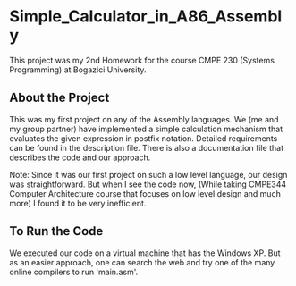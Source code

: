# Simple_Calculator_in_A86_Assembly
This project was my 2nd Homework for the course CMPE 230 (Systems Programming) at Bogazici University.
## About the Project
This was my first project on any of the Assembly languages. We (me and my group partner) have implemented a simple calculation mechanism that evaluates the given expression in postfix notation. Detailed requirements can be found in the description file. There is also a documentation file that describes the code and our approach.

Note: Since it was our first project on such a low level language, our design was straightforward. But when I see the code now, (While taking CMPE344 Computer Architecture course that focuses on low level design and much more) I found it to be very inefficient.

## To Run the Code
We executed our code on a virtual machine that has the Windows XP. But as an easier approach, one can search the web and try one of the many online compilers to run 'main.asm'.
